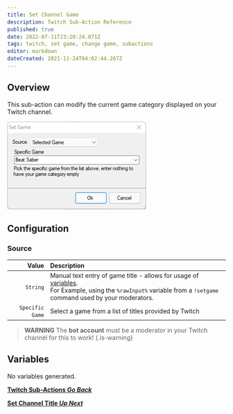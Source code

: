 ```yaml
---
title: Set Channel Game
description: Twitch Sub-Action Reference
published: true
date: 2022-07-11T23:20:24.071Z
tags: twitch, set game, change game, subactions
editor: markdown
dateCreated: 2021-11-24T04:02:44.267Z
---
```


## Overview

This sub-action can modify the current game category displayed on your Twitch channel.

![set_channel_game_-select_game_.png](/set_channel_game_-select_game_.png)

## Configuration

### Source

| Value | Description |
|------:|:------------|
`String` | Manual text entry of game title - allows for usage of [variables](/en/Variables). <br/> For Example, using the `%rawInput%` variable from a `!setgame` command used by your moderators.
`Specific Game` | Select a game from a list of titles provided by Twitch

> **WARNING**
> The **bot account** must be a moderator in your Twitch channel for this to work!
{.is-warning}


## Variables
No variables generated.

<section class="btn-grid my-5">
    
  [<i class="mdi mdi-chevron-left"></i>**Twitch Sub-Actions *Go Back***](/en/Sub-Actions/Twitch)
  
  [<i class="mdi mdi-twitch text--twitch"></i>**Set Channel Title *Up Next***](/en/Sub-Actions/Twitch/Set-Channel-Title)
  
</section>